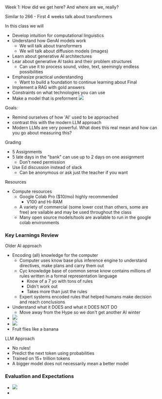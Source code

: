 Week 1: How did we get here? And where are we, really?

Similar to 266 - First 4 weeks talk about transformers

In this class we will
- Develop intuition for computational linguistics
- Understand how GenAI models work
	- We will talk about transformers
	- We will talk about diffusion models (images)
- Learn about generative AI architectures
- Lear about generative AI tasks and their problem structures
	- Can use it to process sound, video, text, seemingly endless possibilities
- Emphasize practical understanding
	- Want to build a foundation to continue learning about 
Final
- Implement a RAG with gold answers
- Constraints on what technologies you can use
- Make a model that is preforment
![](Pasted%20image%2020240508185745.png)

Goals:
- Remind ourselves of how 'AI' used to be approached
- contrast this with the modern LLM approach
- Modern LLMs are very powerful. What does this real mean and how can you go about measuring this?

Grading
- 5 Assignments
- 5 late days in the "bank" can use up to 2 days on one assignment
	- Don't need permission
- Use Ed discussion instead of slack
	- Can be anonymous or ask just the teacher if you want

Resources
- Compute resources
	- Google Colab Pro ($10/mo) highly recommended
		- V100 and Hi-RAM
	- A variety of commercial (some lower cost than others, some are free) are vailable and may be used throughout the class
	- Many open source models/tools are available to run in the google colab environments

### Key Learnings Review
Older AI approach 
- Encoding (all) knowledge for the computer
	- Computer uses know base plus inference engine to understand directives, make plans and carry them out
	- Cyc knowledge base of common sense know contains millions of rules written in a formal representation language
		- Know of a 7 yo with tons of rules
		- Didn't work out
		- Takes more than just the rules
	- Expert systems encoded rules that helped humans make decision and reach conclusions
- Understand what it DOES and what it DOES NOT DO
	- Move away from the Hype so we don't get another AI winter
- ![](Pasted%20image%2020240508192732.png)
- ![](Pasted%20image%2020240508192746.png)
- Fruit flies like a banana

LLM Approach
- No rules!
- Predict the next token using probabilities
- Trained on 15+ trillion tokens
- A bigger model does not necessarily mean a better model

### Evaluation and Expectations
- ![](Pasted%20image%2020240508200003.png)
- 
